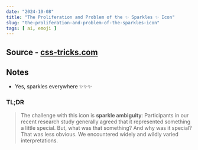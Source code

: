 ```yaml
---
date: "2024-10-08"
title: "The Proliferation and Problem of the ✨ Sparkles ✨ Icon"
slug: "the-proliferation-and-problem-of-the-sparkles-icon"
tags: [ ai, emoji ]
---
```




## Source - [css-tricks.com][1]

## Notes
* Yes, sparkles everywhere ✨✨✨

### TL;DR

> The challenge with this icon is **sparkle ambiguity**: Participants in our recent research study generally agreed that it represented something a little special. But, what was that something? And why was it special? That was less obvious. We encountered widely and wildly varied interpretations.



  [1]: https://css-tricks.com/the-proliferation-and-problem-of-the-sparkles-icon/
